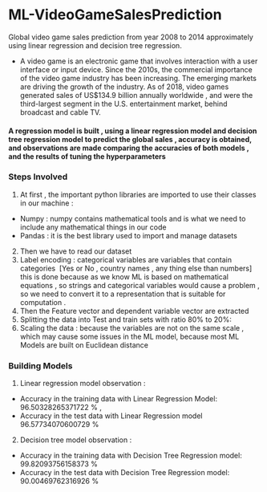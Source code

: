# ML-VideoGameSalesPrediction
Global video game sales prediction from year 2008 to 2014 approximately using linear regression and decision tree regression.
- A video game is an electronic game that involves interaction with a user interface or input device.
Since the 2010s, the commercial importance of the video game industry has been increasing. The emerging markets are driving the growth of the industry. As of 2018, video games generated sales of US$134.9 billion annually worldwide , and were the third-largest segment in the U.S. entertainment market, behind broadcast and cable TV. 
#### A regression model is built , using a linear regression model and decision tree regression model to predict the global sales , accuracy is obtained, and observations are made comparing the accuracies of both models , and the results of tuning the hyperparameters
### Steps Involved
1. At first , the important python libraries are imported to use their classes in our machine : 
- Numpy : numpy contains mathematical tools and is what we need to include any mathematical things in our code
- Pandas : it is the best library used to import and manage datasets 
2. Then we have to read our dataset 
3. Label encoding : categorical variables are variables that contain categories  [Yes or No , country names , any thing else than numbers]
this is done because as we know ML is based on mathematical equations , so strings and categorical variables would cause a problem , so we need to convert it to a representation that is suitable for computation . 
4. Then the Feature vector and dependent variable vector are extracted
5. Splitting the data into Test and train sets with ratio 80% to 20%: 
6. Scaling the data : because the variables are not on the same scale , which may cause some issues in the ML model, because most ML Models are built on Euclidean distance
 
### Building Models
1. Linear regression model observation : 
- Accuracy in the training data with Linear Regression Model:  96.50328265371722 % , 
- Accuracy in the test data with Linear Regression model 96.57734070600729 %

2. Decision tree model observation :
- Accuracy in the training data with Decision Tree Regression model:  99.82093756158373 %
- Accuracy in the test data with Decision Tree Regression model:  90.00469762316926 %



